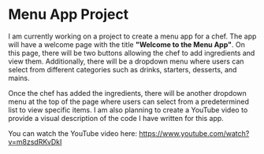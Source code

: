 <!DOCTYPE html>
<html lang="en">
<head>
    <meta charset="UTF-8">
    <meta name="viewport" content="width=device-width, initial-scale=1.0">

</head>
<body>
    <h1>Menu App Project</h1>
    <p>
        I am currently working on a project to create a menu app for a chef. The app will have a welcome page with the title 
        <strong>"Welcome to the Menu App"</strong>. On this page, there will be two buttons allowing the chef to add ingredients and view them. 
        Additionally, there will be a dropdown menu where users can select from different categories such as drinks, starters, desserts, and mains.
    </p>
    <p>
        Once the chef has added the ingredients, there will be another dropdown menu at the top of the page where users can select from a predetermined 
        list to view specific items. I am also planning to create a YouTube video to provide a visual description of the code I have written for this app.
    </p>
    <p>
        You can watch the YouTube video here: 
        <a href="https://www.youtube.com/watch?v=m8zsdRKvDkI" target="_blank">https://www.youtube.com/watch?v=m8zsdRKvDkI</a>
    </p>
</body>
</html>
